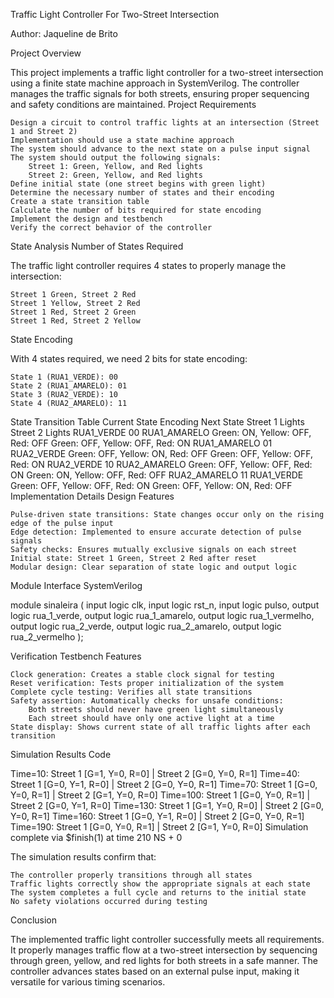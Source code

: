 Traffic Light Controller For Two-Street Intersection

Author: Jaqueline de Brito

Project Overview

This project implements a traffic light controller for a two-street intersection using a finite state machine approach in SystemVerilog. The controller manages the traffic signals for both streets, ensuring proper sequencing and safety conditions are maintained.
Project Requirements

    Design a circuit to control traffic lights at an intersection (Street 1 and Street 2)
    Implementation should use a state machine approach
    The system should advance to the next state on a pulse input signal
    The system should output the following signals:
        Street 1: Green, Yellow, and Red lights
        Street 2: Green, Yellow, and Red lights
    Define initial state (one street begins with green light)
    Determine the necessary number of states and their encoding
    Create a state transition table
    Calculate the number of bits required for state encoding
    Implement the design and testbench
    Verify the correct behavior of the controller

State Analysis
Number of States Required

The traffic light controller requires 4 states to properly manage the intersection:

    Street 1 Green, Street 2 Red
    Street 1 Yellow, Street 2 Red
    Street 1 Red, Street 2 Green
    Street 1 Red, Street 2 Yellow

State Encoding

With 4 states required, we need 2 bits for state encoding:

    State 1 (RUA1_VERDE): 00
    State 2 (RUA1_AMARELO): 01
    State 3 (RUA2_VERDE): 10
    State 4 (RUA2_AMARELO): 11

State Transition Table
Current State	Encoding	Next State	Street 1 Lights	Street 2 Lights
RUA1_VERDE	00	RUA1_AMARELO	Green: ON, Yellow: OFF, Red: OFF	Green: OFF, Yellow: OFF, Red: ON
RUA1_AMARELO	01	RUA2_VERDE	Green: OFF, Yellow: ON, Red: OFF	Green: OFF, Yellow: OFF, Red: ON
RUA2_VERDE	10	RUA2_AMARELO	Green: OFF, Yellow: OFF, Red: ON	Green: ON, Yellow: OFF, Red: OFF
RUA2_AMARELO	11	RUA1_VERDE	Green: OFF, Yellow: OFF, Red: ON	Green: OFF, Yellow: ON, Red: OFF
Implementation Details
Design Features

    Pulse-driven state transitions: State changes occur only on the rising edge of the pulse input
    Edge detection: Implemented to ensure accurate detection of pulse signals
    Safety checks: Ensures mutually exclusive signals on each street
    Initial state: Street 1 Green, Street 2 Red after reset
    Modular design: Clear separation of state logic and output logic

Module Interface
SystemVerilog

module sinaleira (
    input logic clk,
    input logic rst_n,
    input logic pulso,
    output logic rua_1_verde,
    output logic rua_1_amarelo,
    output logic rua_1_vermelho,
    output logic rua_2_verde,
    output logic rua_2_amarelo,
    output logic rua_2_vermelho
);

Verification
Testbench Features

    Clock generation: Creates a stable clock signal for testing
    Reset verification: Tests proper initialization of the system
    Complete cycle testing: Verifies all state transitions
    Safety assertion: Automatically checks for unsafe conditions:
        Both streets should never have green light simultaneously
        Each street should have only one active light at a time
    State display: Shows current state of all traffic lights after each transition

Simulation Results
Code

Time=10: Street 1 [G=1, Y=0, R=0] | Street 2 [G=0, Y=0, R=1]
Time=40: Street 1 [G=0, Y=1, R=0] | Street 2 [G=0, Y=0, R=1]
Time=70: Street 1 [G=0, Y=0, R=1] | Street 2 [G=1, Y=0, R=0]
Time=100: Street 1 [G=0, Y=0, R=1] | Street 2 [G=0, Y=1, R=0]
Time=130: Street 1 [G=1, Y=0, R=0] | Street 2 [G=0, Y=0, R=1]
Time=160: Street 1 [G=0, Y=1, R=0] | Street 2 [G=0, Y=0, R=1]
Time=190: Street 1 [G=0, Y=0, R=1] | Street 2 [G=1, Y=0, R=0]
Simulation complete via $finish(1) at time 210 NS + 0

The simulation results confirm that:

    The controller properly transitions through all states
    Traffic lights correctly show the appropriate signals at each state
    The system completes a full cycle and returns to the initial state
    No safety violations occurred during testing

Conclusion

The implemented traffic light controller successfully meets all requirements. It properly manages traffic flow at a two-street intersection by sequencing through green, yellow, and red lights for both streets in a safe manner. The controller advances states based on an external pulse input, making it versatile for various timing scenarios.
